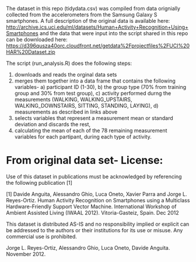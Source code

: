 The dataset in this repo (tidydata.csv) was compiled from data orignially collected from the accelerometers from the Samsung Galaxy S smartphones. A full description of the original data is available here:   http://archive.ics.uci.edu/ml/datasets/Human+Activity+Recognition+Using+Smartphones and the data that were input into the script shared in this repo can be downloaded here:  https://d396qusza40orc.cloudfront.net/getdata%2Fprojectfiles%2FUCI%20HAR%20Dataset.zip 

The script (run_analysis.R) does the following steps:
1.  downloads and reads the orginal data sets
2.  merges them together into a data frame that contains the following variables-
        a) participant ID (1-30), 
        b) the group type (70% from training group and 30% from test group), 
        c) activity performed durng the measurements (WALKING, WALKING_UPSTAIRS, WALKING_DOWNSTAIRS, SITTING, STANDING, LAYING),
        d) measurements as described in links above
3.  selects variables that represent a measurement mean or standard deviation and discards the rest,
4.  calculating the mean of each of the 78 remaining measurement variables for each partipant, during each type of activity.
        





From original data set-
License:
========
Use of this dataset in publications must be acknowledged by referencing the following publication [1] 

[1] Davide Anguita, Alessandro Ghio, Luca Oneto, Xavier Parra and Jorge L. Reyes-Ortiz. Human Activity Recognition on Smartphones using a Multiclass Hardware-Friendly Support Vector Machine. International Workshop of Ambient Assisted Living (IWAAL 2012). Vitoria-Gasteiz, Spain. Dec 2012

This dataset is distributed AS-IS and no responsibility implied or explicit can be addressed to the authors or their institutions for its use or misuse. Any commercial use is prohibited.

Jorge L. Reyes-Ortiz, Alessandro Ghio, Luca Oneto, Davide Anguita. November 2012.

